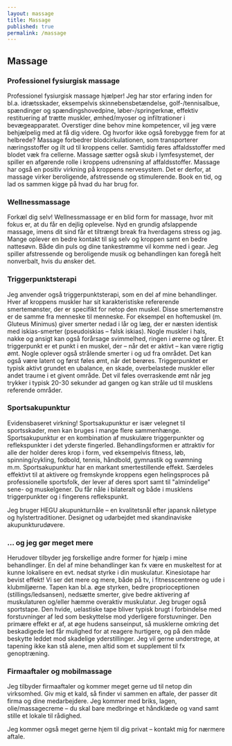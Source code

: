 ```yaml
---
layout: massage
title: Massage
published: true
permalink: /massage
---
```


## Massage

### Professionel fysiurgisk massage

Professionel fysiurgisk massage hjælper!
Jeg har stor erfaring inden for bl.a. idrætsskader, eksempelvis skinnebensbetændelse, golf-/tennisalbue, spændinger og spændingshovedpine, løber-/springerknæ, effektiv restituering af trætte muskler, ømhed/myoser og infiltrationer i bevægeapparatet. Overstiger dine behov mine kompetencer, vil jeg være behjælpelig med at få dig videre. Og hvorfor ikke også forebygge frem for at helbrede?
Massage forbedrer blodcirkulationen, som transporterer næringsstoffer og ilt ud til kroppens celler. Samtidig føres affaldsstoffer med blodet væk fra cellerne. Massage sætter også skub i lymfesystemet, der spiller en afgørende rolle i kroppens udrensning af affaldsstoffer. Massage har også en positiv virkning på kroppens nervesystem. Det er derfor, at massage virker beroligende, afstressende og stimulerende. Book en tid, og lad os sammen kigge på hvad du har brug for.

### Wellnessmassage

Forkæl dig selv! Wellnessmassage er en blid form for massage, hvor mit fokus er, at du får en dejlig oplevelse. Nyd en grundig afslappende massage, imens dit sind får et tiltrængt break fra hverdagens stress og jag. Mange oplever en bedre kontakt til sig selv og kroppen samt en bedre nattesøvn. Både din puls og dine tankestrømme vil komme ned i gear. Jeg spiller afstressende og beroligende musik og behandlingen kan foregå helt nonverbalt, hvis du ønsker det.

### Triggerpunktsterapi

Jeg anvender også triggerpunktsterapi, som en del af mine behandlinger. Hver af kroppens muskler har sit karakteristiske refererende smertemønster, der er specifikt for netop den muskel. Disse smertemønstre er de samme fra menneske til menneske. For eksempel en hoftemuskel (m. Gluteus Minimus) giver smerter nedad i lår og læg, der er næsten identisk med iskias-smerter (pseudoiskias – falsk iskias). Nogle muskler i hals, nakke og ansigt kan også forårsage svimmelhed, ringen i ørerne og tårer.
Et triggerpunkt er et punkt i en muskel, der – når det er aktivt – kan være rigtig ømt. Nogle oplever også strålende smerter i og ud fra området. Det kan også være latent og først føles ømt, når det berøres. Triggerpunktet er typisk aktivt grundet en ubalance, en skade, overbelastede muskler eller andet traume i et givent område. Det vil føles overraskende ømt når jeg trykker i typisk 20-30 sekunder ad gangen og kan stråle ud til musklens referende områder.

### Sportsakupunktur

Evidensbaseret virkning! Sportsakupunktur er især velegnet til sportsskader, men kan bruges i mange flere sammenhænge. Sportsakupunktur er en kombination af muskulære triggerpunkter og reflekspunkter i det yderste fingerled. Behandlingsformen er attraktiv for alle der holder deres krop i form, ved eksempelvis fitness, løb, spinning/cykling, fodbold, tennis, håndbold, gymnastik og svømning m.m. Sportsakupunktur har en markant smertestillende effekt. Særdeles effektivt til at aktivere og fremskynde kroppens egen helingsproces på professionelle sportsfolk, der lever af deres sport samt til "almindelige" sene- og muskelgener. Du får nåle i bilateralt og både i musklens triggerpunkter og i fingerens reflekspunkt.

Jeg bruger HEGU akupunkturnåle – en kvalitetsnål efter japansk nåletype og hylstertraditioner. Designet og udarbejdet med skandinaviske akupunkturudøvere.

### ... og jeg gør meget mere

Herudover tilbyder jeg forskellige andre former for hjælp i mine behandlinger. En del af mine behandlinger kan fx være en muskeltest for at kunne lokalisere en evt. nedsat styrke i din muskulatur. Kinesiotape har bevist effekt! Vi ser det mere og mere, både på tv, i fitnesscentrene og ude i klubmiljøerne. Tapen kan bl.a. øge styrken, bedre proprioceptionen (stillings/ledsansen), nedsætte smerter, give bedre aktivering af muskulaturen og/eller hæmme overaktiv muskulatur. Jeg bruger også sportstape. Den hvide, uelastiske tape bliver typisk brugt i forbindelse med forstuvninger af led som beskyttelse mod yderligere forstuvninger. Den primære effekt er af, at øge hudens sanseinput, så musklerne omkring det beskadigede led får mulighed for at reagere hurtigere, og på den måde beskytte leddet mod skadelige yderstillinger.
Jeg vil gerne understrege, at tapening ikke kan stå alene, men altid som et supplement til fx genoptræning.

### Firmaaftaler og mobilmassage

Jeg tilbyder firmaaftaler og kommer meget gerne ud til netop din virksomhed. Giv mig et kald, så finder vi sammen en aftale, der passer dit firma og dine medarbejdere. Jeg kommer med briks, lagen, olie/massagecreme – du skal bare medbringe et håndklæde og vand samt stille et lokale til rådighed.

Jeg kommer også meget gerne hjem til dig privat – kontakt mig for nærmere aftale.
